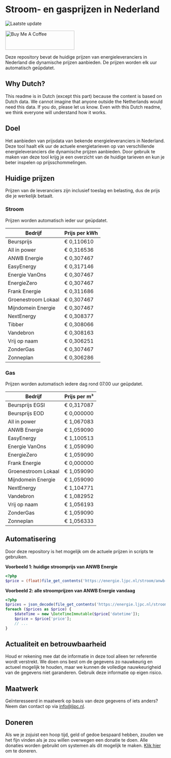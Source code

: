 # Stroom- en gasprijzen in Nederland

![Laatste update](https://img.shields.io/badge/laatste%20update-2023--08--25%2011%3A00%20CET-brightgreen)

<a href="https://www.buymeacoffee.com/Lars-" target="_blank"><img src="https://cdn.buymeacoffee.com/buttons/v2/default-orange.png" alt="Buy Me A Coffee" height="60" style="height: 60px !important;width: 217px !important;" ></a>

Deze repository bevat de huidige prijzen van energieleveranciers in Nederland die dynamische prijzen aanbieden. De prijzen worden elk uur automatisch geüpdatet.

## Why Dutch?

This readme is in Dutch (except this part) because the content is based on Dutch data. We cannot imagine that anyone outside the Netherlands would need this data. If you do, please let us know. Even with this Dutch readme, we think
everyone will understand how it works.

## Doel

Het aanbieden van prijsdata van bekende energieleveranciers in Nederland. Deze tool haalt elk uur de actuele energietarieven op van verschillende energieleveranciers die dynamische prijzen aanbieden. Door gebruik te maken van deze tool
krijg je een overzicht van de huidige tarieven en kun je beter inspelen op prijsschommelingen.

## Huidige prijzen

Prijzen van de leveranciers zijn inclusief toeslag en belasting, dus de prijs die je werkelijk betaalt.

### Stroom

Prijzen worden automatisch ieder uur geüpdatet.

 Bedrijf | Prijs per kWh 
---------|---------------
Beursprijs | € 0,110610
All in power | € 0,316536
ANWB Energie | € 0,307467
EasyEnergy | € 0,317146
Energie VanOns | € 0,307467
EnergieZero | € 0,307467
Frank Energie | € 0,311686
Groenestroom Lokaal | € 0,307467
Mijndomein Energie | € 0,307467
NextEnergy | € 0,308377
Tibber | € 0,308066
Vandebron | € 0,308163
Vrij op naam | € 0,306251
ZonderGas | € 0,307467
Zonneplan | € 0,306286


### Gas

Prijzen worden automatisch iedere dag rond 07.00 uur geüpdatet.

 Bedrijf | Prijs per m³ 
---------|--------------
Beursprijs EGSI | € 0,317087
Beursprijs EOD | € 0,000000
All in power | € 1,067083
ANWB Energie | € 1,059090
EasyEnergy | € 1,100513
Energie VanOns | € 1,059090
EnergieZero | € 1,059090
Frank Energie | € 0,000000
Groenestroom Lokaal | € 1,059090
Mijndomein Energie | € 1,059090
NextEnergy | € 1,104771
Vandebron | € 1,082952
Vrij op naam | € 1,056193
ZonderGas | € 1,059090
Zonneplan | € 1,056333


## Automatisering

Door deze repository is het mogelijk om de actuele prijzen in scripts te gebruiken.

**Voorbeeld 1: huidige stroomprijs van ANWB Energie**

```php
<?php
$price = (float)file_get_contents('https://energie.ljpc.nl/stroom/anwb-energie-nu.txt');

```

**Voorbeeld 2: alle stroomprijzen van ANWB Energie vandaag**

```php
<?php
$prices = json_decode(file_get_contents('https://energie.ljpc.nl/stroom/all-in-power-vandaag.json'),true);
foreach ($prices as $price) {
    $dateTime = new \DateTimeImmutable($price['datetime']);
    $price = $price['price'];
    // ...
}
```

## Actualiteit en betrouwbaarheid

Houd er rekening mee dat de informatie in deze tool alleen ter referentie wordt verstrekt. We doen ons best om de gegevens zo nauwkeurig en actueel mogelijk te houden, maar we kunnen de volledige nauwkeurigheid van de gegevens niet
garanderen. Gebruik deze informatie op eigen risico.

## Maatwerk

Geïnteresseerd in maatwerk op basis van deze gegevens of iets anders? Neem dan contact op
via [info@ljpc.nl](mailto:info@ljpc.nl?subject=Energie%20prijzen).

## Doneren

Als we je zojuist een hoop tijd, geld of gedoe bespaard hebben, zouden we het fijn vinden als je zou willen overwegen een
donatie te doen. Alle donaties worden gebruikt om systemen als dit mogelijk te
maken. [Klik hier](https://www.buymeacoffee.com/Lars-) om te doneren.
